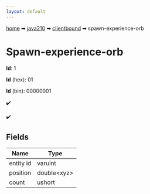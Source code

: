 ```yaml
---
layout: default
---
```


[home](/) ➡ [java210](/protocol/java210) ➡ [clientbound](/protocol/java210/clientbound) ➡ spawn-experience-orb

# Spawn-experience-orb

**Id**: 1

**Id** (hex): 01

**Id** (bin): 00000001

✔️

✔️

## Fields

Name | Type
---|---
entity id | varuint
position | double&lt;xyz&gt;
count | ushort

